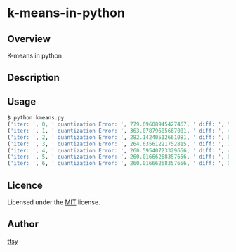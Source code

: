 k-means-in-python
====

## Overview
K-means in python

## Description

## Usage
```python
$ python kmeans.py
('iter: ', 0, ' quantization Error: ', 779.69608945427467, ' diff: ', 529.62363959615504)
('iter: ', 1, ' quantization Error: ', 363.07879685667001, ' diff: ', 416.61729259760466)
('iter: ', 2, ' quantization Error: ', 282.14240512661081, ' diff: ', 80.936391730059199)
('iter: ', 3, ' quantization Error: ', 264.63561221752815, ' diff: ', 17.506792909082662)
('iter: ', 4, ' quantization Error: ', 260.59540723329656, ' diff: ', 4.0402049842315932)
('iter: ', 5, ' quantization Error: ', 260.01666268357656, ' diff: ', 0.57874454971999967)
('iter: ', 6, ' quantization Error: ', 260.01666268357656, ' diff: ', 0.0)
```
## Licence
Licensed under the [MIT](http://opensource.org/licenses/MIT) license.

## Author
[ttsy](https://github.com/fisproject)

